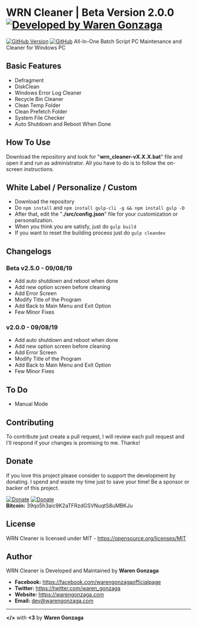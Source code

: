 # WRN Cleaner | Beta Version 2.0.0 [![Developed by Waren Gonzaga](https://img.shields.io/badge/Developed%20by-Waren%20Gonzaga-blue.svg?longCache=true&style=for-the-badge)](https://facebook.com/warengonzagaofficialpage)

[![GitHub Version](https://img.shields.io/github/release/WarenGonzaga/WRN-Cleaner.svg?style=for-the-badge)](https://github.com/WarenGonzaga/WRN-Cleaner/)
[![GitHub](https://img.shields.io/github/license/WarenGonzaga/WRN-Cleaner.svg?style=for-the-badge)](https://github.com/WarenGonzaga/WRN-Cleaner)
All-In-One Batch Script PC Maintenance and Cleaner for Windows PC

## Basic Features
* Defragment
* DiskClean
* Windows Error Log Cleaner
* Recycle Bin Cleaner
* Clean Temp Folder
* Clean Prefetch Folder
* System File Checker
* Auto Shutdown and Reboot When Done

## How To Use
Download the repository and look for "**wrn_cleaner-vX.X.X.bat**" file and open it and run as administrator. All you have to do is to follow the on-screen instructions.

## White Label / Personalize / Custom
* Download the repository
* Do ``` npm install ``` and ``` npm install gulp-cli -g && npm install gulp -D ```
* After that, edit the "__./src/config.json__" file for your customization or personalization.
* When you think you are satisfy, just do ``` gulp build ```
* If you want to reset the building process just do ``` gulp cleandev ```

## Changelogs

### Beta v2.5.0 - 09/08/19
* Add auto shutdown and reboot when done
* Add new option screen before cleaning
* Add Error Screen
* Modify Title of the Program
* Add Back to Main Menu and Exit Option
* Few Minor Fixes

### v2.0.0 - 09/08/19
* Add auto shutdown and reboot when done
* Add new option screen before cleaning
* Add Error Screen
* Modify Title of the Program
* Add Back to Main Menu and Exit Option
* Few Minor Fixes

## To Do
* Manual Mode

## Contributing
To contribute just create a pull request, I will review each pull request and I'll respond if your changes is promising to me. Thanks!

## Donate

If you love this project please consider to support the development by donating. I spend and waste my time just to save your time! Be a sponsor or backer of this project.<br>

[![Donate](https://img.shields.io/badge/Donate-PayPal-blue.svg)](https://paypal.me/warengonzagaofficial)
[![Donate](https://img.shields.io/badge/Donate-Buy%20Me%20A%20Coffee-orange.svg)](https://www.buymeacoffee.com/warengonzagadev)<br/>
**Bitcoin:** 39qo5h3aic9K2aTFRzdGSVNuqtS8uMBKJu

## License

WRN Cleaner is licensed under MIT - https://opensource.org/licenses/MIT

## Author

WRN Cleaner is Developed and Maintained by **Waren Gonzaga**

- **Facebook:** https://facebook.com/warengonzagaofficialpage
- **Twitter:** https://twitter.com/waren_gonzaga
- **Website:** https://warengonzaga.com
- **Email:** dev@warengonzaga.com

---

**</>** with **<3** by **Waren Gonzaga**